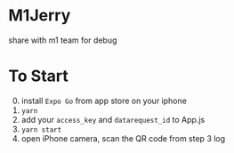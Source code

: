 # M1Jerry
share with m1 team for debug

# To Start

0. install `Expo Go` from app store on your iphone
1. ```yarn```
2. add your `access_key` and `datarequest_id` to App.js
3. ```yarn start```
4. open iPhone camera, scan the QR code from step 3 log
